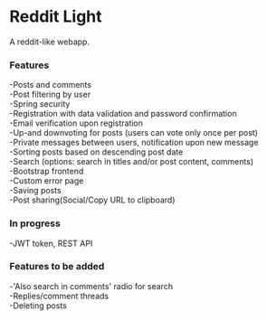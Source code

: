 # Reddit Light
A reddit-like webapp.

### Features
-Posts and comments  
-Post filtering by user  
-Spring security  
-Registration with data validation and password confirmation  
-Email verification upon registration  
-Up-and downvoting for posts (users can vote only once per post)     
-Private messages between users, notification upon new message  
-Sorting posts based on descending post date  
-Search (options: search in titles and/or post content, comments)  
-Bootstrap frontend  
-Custom error page  
-Saving posts  
-Post sharing(Social/Copy URL to clipboard)  

### In progress  
-JWT token, REST API  

### Features to be added  
-'Also search in comments' radio for search  
-Replies/comment threads  
-Deleting posts  
